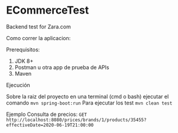 # ECommerceTest
Backend test for Zara.com

Como correr la aplicacion:

Prerequisitos:
1. JDK 8+
2. Postman u otra app de prueba de APIs
3. Maven

Ejecución

Sobre la raiz del proyecto en una terminal (cmd o bash) ejecutar el comando ``mvn spring-boot:run``
Para ejecutar los test ``mvn clean test``

Ejemplo Consulta de precios:
``GET http://localhost:8080/prices/brands/1/products/35455?effectiveDate=2020-06-19T21:00:00``



